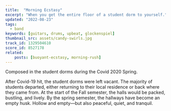 ```yaml
---
title:  "Morning Ecstasy"
excerpt: "When you get the entire floor of a student dorm to yourself."
updated: "2022-08-23"
tags:
  - band
keywords: [guitars, drums, upbeat, glockenspiel]
thumbnail_src: assets/candy-swirls.jpg
track_id: 1329504610
score_id: 8527178
related:
    posts: [buoyant-ecstasy, morning-rush]
---
```


Composed in the student dorms during the Covid 2020 Spring.

After Covid-19 hit, the student dorms were left vacant. The majority of students departed, either returning to their local residence or back where they came from. At the start of the Fall semester, the halls would be packed, bustling, and lively. By the spring semester, the hallways have become an empty husk. Hollow and empty—but also peaceful, quiet, and tranquil.
